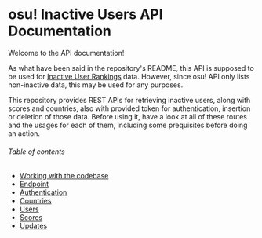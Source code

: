 # osu! Inactive Users API Documentation

Welcome to the API documentation!

As what have been said in the repository's README, this API is supposed to be used for [Inactive User Rankings](https://github.com/shigeru22/osu-inactive-score) data. However, since osu! API only lists non-inactive data, this may be used for any purposes.

This repository provides REST APIs for retrieving inactive users, along with scores and countries, also with provided token for authentication, insertion or deletion of those data. Before using it, have a look at all of these routes and the usages for each of them, including some prequisites before doing an action.

###### Table of contents
- [Working with the codebase](1-codebase.md)
- [Endpoint](2-endpoint.md)
- [Authentication](3-authentication.md)
- [Countries](4-countries.md)
- [Users](5-users.md)
- [Scores](6-scores.md)
- [Updates](7-updates.md) 